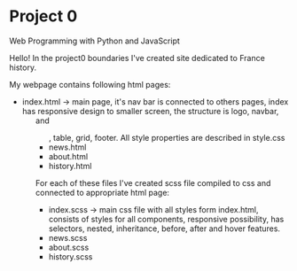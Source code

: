# Project 0

Web Programming with Python and JavaScript

Hello!
In the project0 boundaries I've created site dedicated to France history. 

My webpage contains following html pages:
- index.html -> main page, it's nav bar is connected to others pages, index has responsive design to smaller screen, the structure is logo, navbar, <ol> and <ul>, table, grid, footer. All style properties are described in style.css
- news.html
- about.html
- history.html

For each of these files I've created scss file compiled to css and connected to appropriate html page:
- index.scss -> main css file with all styles form index.html, consists of styles for all components, responsive possibility, has selectors, nested, inheritance, before, after and hover features.
- news.scss
- about.scss
- history.scss
